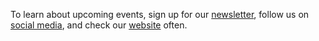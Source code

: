 To learn about upcoming events, sign up for our [newsletter](#todo), follow us on [social media](#todo), and check our [website](#todo) often.
